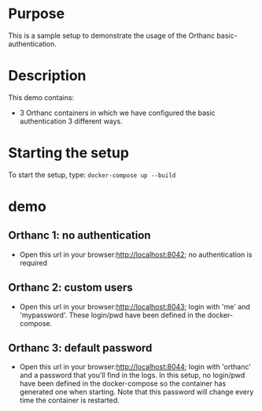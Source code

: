 # Purpose

This is a sample setup to demonstrate the usage of the Orthanc basic-authentication.

# Description

This demo contains:

- 3 Orthanc containers in which we have configured the basic authentication 3 different ways.

# Starting the setup

To start the setup, type: `docker-compose up --build`

# demo

## Orthanc 1: no authentication

- Open this url in your browser:[http://localhost:8042](http://localhost:8042); no authentication is required  

## Orthanc 2: custom users

- Open this url in your browser:[http://localhost:8043](http://localhost:8043); login with 'me' and 'mypassword'.  These login/pwd have been defined in the docker-compose.

## Orthanc 3: default password

- Open this url in your browser:[http://localhost:8044](http://localhost:8044); login with 'orthanc' and a password that you'll find in the logs.  In this setup, no login/pwd
have been defined in the docker-compose so the container has generated one when starting.  Note that this password will change every time the container is restarted.  


